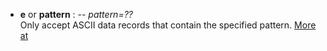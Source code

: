 - **e** or **pattern** : -- *pattern=??*\
   Only accept ASCII data records that contain the specified pattern.
   [More at](https://docs.generic-mapping-tools.org/dev/gmt.html#e-full)